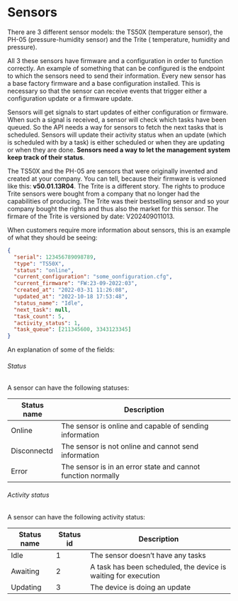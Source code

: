 # Sensors

There are 3 different sensor models: the TS50X (temperature sensor), the PH-05 (pressure-humidity sensor) and the Trite ( temperature,
humidity and pressure).  

All 3 these sensors have firmware and a configuration in order to function correctly. An example of something that can be configured
is the endpoint to which the sensors need to send their information. Every new sensor has a base factory firmware and a base configuration 
installed. This is necessary so that the sensor can receive events that trigger either a configuration update or a firmware update.  

Sensors will get signals to start updates of either configuration or firmware. When such a signal is received, a sensor will check which
tasks have been queued. So the API needs a way for sensors to fetch the next tasks that is scheduled. Sensors will update their activity status when 
an update (which is scheduled with by a task) is either scheduled or when they are updating or when they are done. **Sensors need a way
to let the management system keep track of their status**. 

The TS50X and the PH-05 are sensors that were originally invented and created at your company. You can tell, because their firmware
is versioned like this: **v50.01.13R04**. The Trite is a different story. The rights to produce Trite sensors were bought from a
company that no longer had the capabilities of producing. The Trite was their bestselling sensor and so your company bought the rights
and thus also the market for this sensor. The firmare of the Trite is versioned by date: V202409011013.  

When customers require more information about sensors, this is an example of what they should be seeing: 

```json
{
  "serial": 123456789098789,
  "type": "TS50X",
  "status": "online",
  "current_configuration": "some_oonfiguration.cfg",
  "current_firmware": "FW:23-09-2022:03",
  "created_at": "2022-03-31 11:26:08",
  "updated_at": "2022-10-18 17:53:48",
  "status_name": "Idle",
  "next_task": null,
  "task_count": 5,
  "activity_status": 1,
  "task_queue": [211345600, 3343123345] 
}
```

An explanation of some of the fields:  
###### Status

A sensor can have the following statuses:

|Status name	|Description|
|--|-|
|Online|The sensor is online and capable of sending information|
|Disconnectd	|The sensor is not online and cannot send information|
|Error|The sensor is in an error state and cannot function normally|

###### Activity status

A sensor can have the following activity status: 

|Status name	|Status id	|Description|
|--|--|--|
|Idle	|1	|The sensor doesn’t have any tasks|
|Awaiting	|2	|A task has been scheduled, the device is waiting for execution|
|Updating	|3	|The device is doing an update|